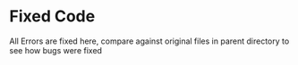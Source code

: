 # Fixed Code
All Errors are fixed here, compare against original files in parent directory to see how bugs were fixed
